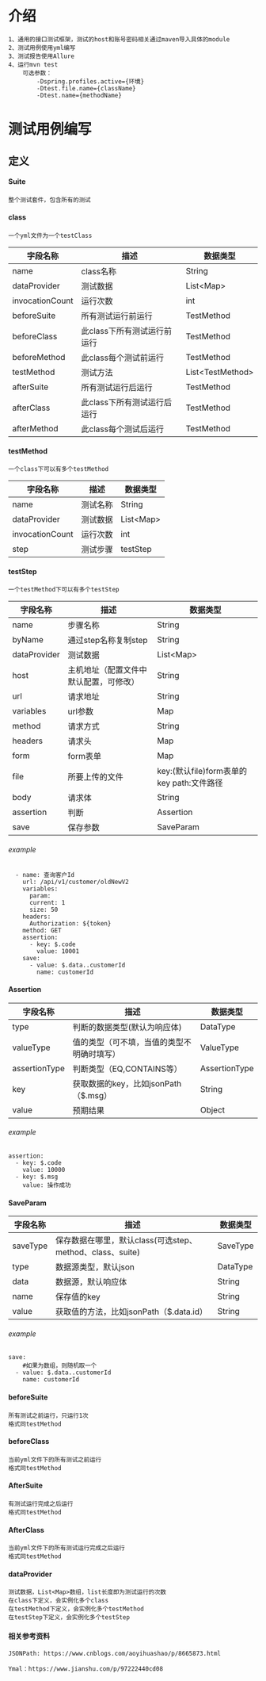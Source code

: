 #   介绍
    1、通用的接口测试框架，测试的host和账号密码相关通过maven导入具体的module
    2、测试用例使用yml编写
    3、测试报告使用Allure
    4、运行mvn test 
        可选参数：
            -Dspring.profiles.active={环境} 
            -Dtest.file.name={className}
            -Dtest.name={methodName}       

#   测试用例编写

##  定义

####    Suite

    整个测试套件，包含所有的测试
    
####    class

    一个yml文件为一个testClass
|字段名称|描述|数据类型
|---|---|---|
|name|class名称|String
|dataProvider|测试数据|List\<Map>
|invocationCount|运行次数|int
|beforeSuite|所有测试运行前运行|TestMethod
|beforeClass|此class下所有测试运行前运行|TestMethod
|beforeMethod|此class每个测试前运行|TestMethod
|testMethod|测试方法|List\<TestMethod>
|afterSuite|所有测试运行后运行|TestMethod
|afterClass|此class下所有测试运行后运行|TestMethod
|afterMethod|此class每个测试后运行|TestMethod

####    testMethod

    一个class下可以有多个testMethod
    
|字段名称|描述|数据类型
|---|---|---|
|name|测试名称|String
|dataProvider|测试数据|List\<Map>
|invocationCount|运行次数|int
|step|测试步骤|testStep
    
####    testStep

    一个testMethod下可以有多个testStep
|字段名称|描述|数据类型
|---|---|---|
|name|步骤名称|String
|byName|通过step名称复制step|String
|dataProvider|测试数据|List\<Map>
|host|主机地址（配置文件中默认配置，可修改）|String
|url|请求地址|String
|variables|url参数|Map
|method|请求方式|String
|headers|请求头|Map
|form|form表单|Map
|file|所要上传的文件|key:(默认file)form表单的key path:文件路径
|body|请求体|String
|assertion|判断|Assertion
|save|保存参数|SaveParam

###### example

      - name: 查询客户Id
        url: /api/v1/customer/oldNewV2
        variables:
          param:
          current: 1
          size: 50
        headers:
          Authorization: ${token}
        method: GET
        assertion:
          - key: $.code
            value: 10001
        save:
          - value: $.data..customerId
            name: customerId

####    Assertion

|字段名称|描述|数据类型
|---|---|---|
|type|判断的数据类型(默认为响应体)|DataType
|valueType|值的类型（可不填，当值的类型不明确时填写）|ValueType
|assertionType|判断类型（EQ,CONTAINS等）|AssertionType
|key|获取数据的key，比如jsonPath（$.msg）|String
|value|预期结果|Object

###### example

    assertion:
      - key: $.code
        value: 10000
      - key: $.msg
        value: 操作成功

####    SaveParam

|字段名称|描述|数据类型
|---|---|---|
|saveType|保存数据在哪里，默认class(可选step、method、class、suite)|SaveType
|type|数据源类型，默认json|DataType
|data|数据源，默认响应体|String
|name|保存值的key|String
|value|获取值的方法，比如jsonPath（$.data.id）|String

###### example

    save:
        #如果为数组，则随机取一个
      - value: $.data..customerId
        name: customerId

####    beforeSuite

    所有测试之前运行，只运行1次
    格式同testMethod

####    beforeClass

    当前yml文件下的所有测试之前运行
    格式同testMethod
    
####    AfterSuite

    有测试运行完成之后运行
    格式同testMethod

####    AfterClass

    当前yml文件下的所有测试运行完成之后运行
    格式同testMethod
    
####    dataProvider

    测试数据，List<Map>数组，list长度即为测试运行的次数
    在class下定义，会实例化多个class
    在testMethod下定义，会实例化多个testMethod
    在testStep下定义，会实例化多个testStep
    
#### 相关参考资料

    JSONPath: https://www.cnblogs.com/aoyihuashao/p/8665873.html
    
    Ymal：https://www.jianshu.com/p/97222440cd08